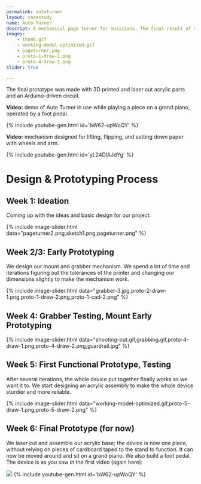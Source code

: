 ```yaml
---
permalink: autoturner
layout: casestudy
name: Auto Turner
descript: A mechanical page turner for musicians. The final result of Cooper Union's 6 week product design and prototyping Makerspace class in the Summer STEM 2018 program.
images:
    - thumb.gif
    - working-model-optimized.gif
    - pageturner.png
    - proto-1-draw-1.png
    - proto-4-draw-1.png
slider: true

---
```


<div class='twocol'>
    <div>
    <p>The final prototype was made with 3D printed and laser cut acrylic parts and an Arduino-driven circuit.</p>
    <p><b>Video:</b> demo of Auto Turner in use while playing a piece on a grand piano, operated by a foot pedal.</p>
    </div>
    <div>
    {% include youtube-gen.html id='bW62-upWoQY' %}
    </div>
</div>


<div class='twocol flip'>
    <div>
    <p><b>Video:</b> mechanism designed for lifting, flipping, and setting down paper with wheels and arm.</p>
    </div>
    <div>
    {% include youtube-gen.html id='yL24DlAJdYg' %}
    </div>
</div>

<div class='divider'></div>

# Design & Prototyping Process

<div class='twocol'>
    <div>
        <h2>Week 1: Ideation</h2>
        <p>Coming up with the ideas and basic design for our project.</p>
    </div>
    <div>
        {% include image-slider.html data="pageturner2.png,sketch1.png,pageturner.png" %}
    </div>
</div>

<div class='twocol flip'>
    <div>
        <h2>Week 2/3: Early Prototyping</h2>
        <p>We design our mount and grabber mechanism. We spend a lot of time and iterations figuring out the tolerances of the printer and changing our dimensions slightly to make the mechanism work.</p>
    </div>
    <div>
        {% include image-slider.html data="grabber-3.jpg,proto-2-draw-1.png,proto-1-draw-2.png,proto-1-cad-2.png" %}
    </div>
</div>

<div class='twocol flip'>
    <div>
        <h2>Week 4: Grabber Testing, Mount Early Prototyping</h2>
    </div>
    <div>
        {% include image-slider.html data="shooting-out.gif,grabbing.gif,proto-4-draw-1.png,proto-4-draw-2.png,guardrail.jpg" %}
    </div>
</div>

<div class='twocol'>
    <div>
        <h2>Week 5: First Functional Prototype, Testing</h2>
        <p>After several iterations, the whole device put together finally works as we want it to. We start designing an acrylic assembly to make the whole device sturdier and more reliable.</p>
    </div>
    <div>
        {% include image-slider.html data="working-model-optimized.gif,proto-5-draw-1.png,proto-5-draw-2.png" %}
    </div>
</div>

<div class='twocol flip'>
    <div>
        <h2>Week 6: Final Prototype (for now)</h2>
        <p>We laser cut and assemble our acrylic base; the device is now one piece, without relying on pieces of cardboard taped to the stand to function. It can now be moved around and sit on a grand piano. We also build a foot pedal. The device is as you saw in the first video (again here):</p>
    </div>
    <div>
        <img src='{{ site.baseurl }}/img/{{ page.collection }}/{{ page.id }}/thumb.gif'>
        {% include youtube-gen.html id='bW62-upWoQY' %}
    </div>
</div>